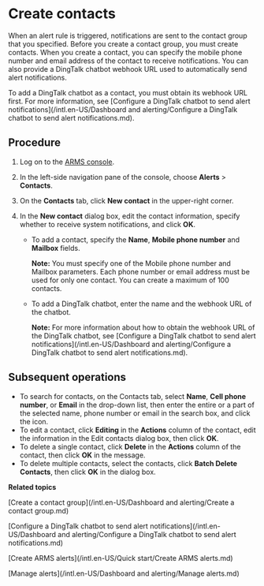 # Create contacts

When an alert rule is triggered, notifications are sent to the contact group that you specified. Before you create a contact group, you must create contacts. When you create a contact, you can specify the mobile phone number and email address of the contact to receive notifications. You can also provide a DingTalk chatbot webhook URL used to automatically send alert notifications.

To add a DingTalk chatbot as a contact, you must obtain its webhook URL first. For more information, see [Configure a DingTalk chatbot to send alert notifications](/intl.en-US/Dashboard and alerting/Configure a DingTalk chatbot to send alert notifications.md).

## Procedure

1.  Log on to the [ARMS console](https://arms-ap-southeast-1.console.aliyun.com/#/home).

2.  In the left-side navigation pane of the console, choose **Alerts** \> **Contacts**.

3.  On the **Contacts** tab, click **New contact** in the upper-right corner.

4.  In the **New contact** dialog box, edit the contact information, specify whether to receive system notifications, and click **OK**.

    -   To add a contact, specify the **Name**, **Mobile phone number** and **Mailbox** fields.

        **Note:** You must specify one of the Mobile phone number and Mailbox parameters. Each phone number or email address must be used for only one contact. You can create a maximum of 100 contacts.

    -   To add a DingTalk chatbot, enter the name and the webhook URL of the chatbot.

        **Note:** For more information about how to obtain the webhook URL of the DingTalk chatbot, see [Configure a DingTalk chatbot to send alert notifications](/intl.en-US/Dashboard and alerting/Configure a DingTalk chatbot to send alert notifications.md).


## Subsequent operations



-   To search for contacts, on the Contacts tab, select **Name**, **Cell phone number**, or **Email** in the drop-down list, then enter the entire or a part of the selected name, phone number or email in the search box, and click the icon.
-   To edit a contact, click **Editing** in the **Actions** column of the contact, edit the information in the Edit contacts dialog box, then click **OK**.
-   To delete a single contact, click **Delete** in the **Actions** column of the contact, then click **OK** in the message.
-   To delete multiple contacts, select the contacts, click **Batch Delete Contacts**, then click **OK** in the dialog box.

**Related topics**  


[Create a contact group](/intl.en-US/Dashboard and alerting/Create a contact group.md)

[Configure a DingTalk chatbot to send alert notifications](/intl.en-US/Dashboard and alerting/Configure a DingTalk chatbot to send alert notifications.md)

[Create ARMS alerts](/intl.en-US/Quick start/Create ARMS alerts.md)

[Manage alerts](/intl.en-US/Dashboard and alerting/Manage alerts.md)

